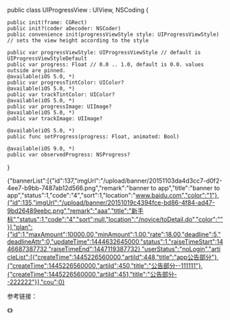 
public class UIProgressView : UIView, NSCoding {
    
    public init(frame: CGRect)
    public init?(coder aDecoder: NSCoder)
    public convenience init(progressViewStyle style: UIProgressViewStyle) // sets the view height according to the style
    
    public var progressViewStyle: UIProgressViewStyle // default is UIProgressViewStyleDefault
    public var progress: Float // 0.0 .. 1.0, default is 0.0. values outside are pinned.
    @available(iOS 5.0, *)
    public var progressTintColor: UIColor?
    @available(iOS 5.0, *)
    public var trackTintColor: UIColor?
    @available(iOS 5.0, *)
    public var progressImage: UIImage?
    @available(iOS 5.0, *)
    public var trackImage: UIImage?
    
    @available(iOS 5.0, *)
    public func setProgress(progress: Float, animated: Bool)
    
    @available(iOS 9.0, *)
    public var observedProgress: NSProgress?
}

{"bannerList":[{"id":137,"imgUrl":"/upload/banner/20151103da4d3cc7-d0f2-4ee7-b9bb-7487ab12d566.png","remark":"banner to app","title":"banner to app","status":1,"code":"4","sort":1,"location":"www.baidu.com","color":"1"},{"id":135,"imgUrl":"/upload/banner/20151019c4394fce-bd86-4f84-ad47-9bd26489eebc.png","remark":"aaa","title":"新手标","status":1,"code":"4","sort":null,"location":"/novice/toDetail.do","color":""}],"plan":{"id":1,"maxAmount":10000.00,"minAmount":1.00,"rate":18.00,"deadline":5,"deadlineAttr":0,"updateTime":1444632645000,"status":1,"raiseTimeStart":1446687387732,"raiseTimeEnd":1447119387732},"userStatus":"noLogin","articleList":[{"createTime":1445226560000,"artiId":448,"title":"app公告部分"},{"createTime":1445226560000,"artiId":450,"title":"公告部分--111111"},{"createTime":1445226560000,"artiId":451,"title":"公告部分--222222"}],"cou":0}





参考链接：

《》